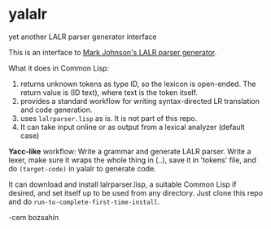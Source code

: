# yalalr
yet another LALR parser generator interface

This is an interface to <a href="http://web.science.mq.edu.au/~mjohnson/code/lalrparser.lisp">Mark Johnson's LALR parser generator</a>.

What it does in Common Lisp:

1. returns unknown tokens as type ID, so the lexicon is open-ended. The return value is (ID text), where text is the token itself.
2. provides a standard workflow for writing syntax-directed LR translation and code generation.
3. uses <code>lalrparser.lisp</code> as is. It is not part of this repo.
4. It can take input online or as output from a lexical analyzer (default case)

<b>Yacc-like</b> workflow: Write a grammar and generate LALR parser. Write a lexer, make sure it wraps the whole thing in (..), save it in 'tokens' file, and do <code>(target-code)</code> in yalalr to generate code.

It can download and install lalrparser.lisp, a suitable Common Lisp if desired, and set itself up to be used from any directory. Just clone this repo
and do <code>run-to-complete-first-time-install</code>.

-cem bozsahin
